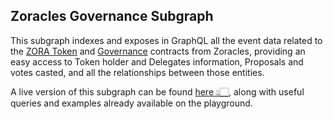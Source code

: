 ## Zoracles Governance Subgraph

This subgraph indexes and exposes in GraphQL all the event data related to the [ZORA Token](https://etherscan.io/address/0xD8E3FB3b08eBA982F2754988d70D57eDc0055ae6) and [Governance](https://etherscan.io/address/0xA7D2556Ac0F6cdCf264Ab882e5145A850e0cf7c3) contracts from Zoracles, providing an easy access to Token holder and Delegates information, Proposals and votes casted, and all the relationships between those entities.

A live version of this subgraph can be found [here 👆🏻](https://thegraph.com/explorer/subgraph/zoracles/governance), along with useful queries and examples already available on the playground.
